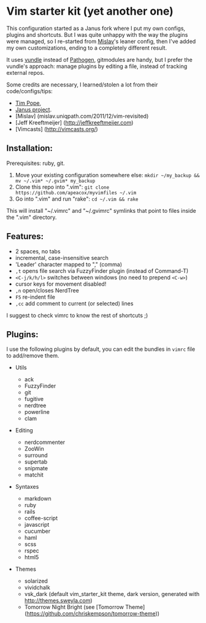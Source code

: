 Vim starter kit (yet another one)
==========================

This configuration started as a Janus fork where I put my own configs, plugins
and shortcuts. But I was quite unhappy with the way the plugins were managed, so
I re-started from [Mislav](https://github.com/mislav/vimfiles)'s leaner config, then I've added my own customizations, ending to a completely different result.

It uses [vundle](https://github.com/gmarik/vundle) instead of [Pathogen](https://github.com/tpope/vim-pathogen), gitmodules are handy, but I prefer the vundle's approach: manage plugins by editing a file, instead of tracking external repos.

Some credits are necessary, I learned/stolen a lot from their code/configs/tips:

* [Tim Pope](http://tbaggery.com),
* [Janus project](https://github.com/carlhuda/janus).
* [Mislav] (mislav.uniqpath.com/2011/12/vim-revisited)
* [Jeff Kreeftmeijer] (http://jeffkreeftmeijer.com)
* [Vimcasts] (http://vimcasts.org/)


## Installation:

Prerequisites: ruby, git.

1. Move your existing configuration somewhere else:
   `mkdir ~/my_backup && mv ~/.vim* ~/.gvim* my_backup`
2. Clone this repo into ".vim":
   `git clone https://github.com/apeacox/myvimfiles ~/.vim`
3. Go into ".vim" and run "rake":
   `cd ~/.vim && rake`

This will install "~/.vimrc" and "~/.gvimrc" symlinks that point to
files inside the ".vim" directory.

## Features:

* 2 spaces, no tabs
* incremental, case-insensitive search
* 'Leader' character mapped to "," (comma)
* `,t` opens file search via FuzzyFinder plugin (instead of Command-T)
* `<C-j/k/h/l>` switches between windows (no need to prepend `<C-w>`)
* cursor keys for movement disabled!
* `,n` open/closes NerdTree
* `F5` re-indent file
* `,cc` add comment to current (or selected) lines

I suggest to check vimrc to know the rest of shortcuts ;)

## Plugins:

I use the following plugins by default, you can edit the bundles in ```vimrc``` file to
add/remove them.

* Utils
   * ack
   * FuzzyFinder
   * git
   * fugitive
   * nerdtree
   * powerline
   * clam

* Editing
   * nerdcommenter
   * ZooWin
   * surround
   * supertab
   * snipmate
   * matchit

* Syntaxes
   * markdown
   * ruby
   * rails
   * coffee-script
   * javascript
   * cucumber
   * haml
   * scss
   * rspec
   * html5

* Themes
   * solarized
   * vividchalk
   * vsk_dark (default vim_starter_kit theme, dark version, generated with http://themes.sweyla.com)
   * Tomorrow Night Bright (see [Tomorrow Theme] (https://github.com/chriskempson/tomorrow-theme))

